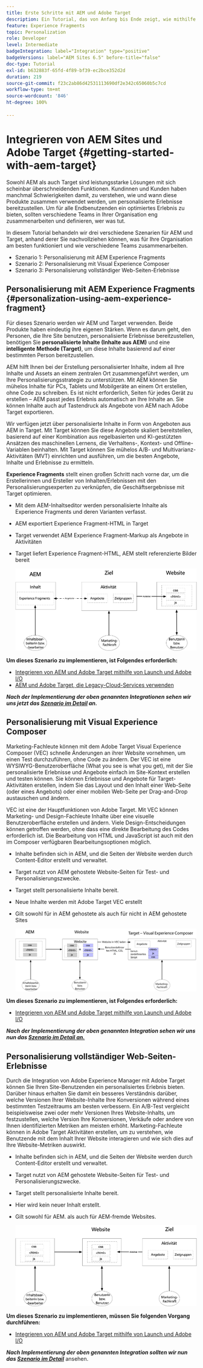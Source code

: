 ```yaml
---
title: Erste Schritte mit AEM und Adobe Target
description: Ein Tutorial, das von Anfang bis Ende zeigt, wie mithilfe von Adobe Experience Manager und Adobe Target personalisierte Erlebnisse erstellt und bereitgestellt werden können. In diesem Tutorial erfahren Sie außerdem über verschiedene Rollen, die am End-to-End-Prozess beteiligt sind, und darüber, wie sie miteinander zusammenarbeiten.
feature: Experience Fragments
topic: Personalization
role: Developer
level: Intermediate
badgeIntegration: label="Integration" type="positive"
badgeVersions: label="AEM Sites 6.5" before-title="false"
doc-type: Tutorial
exl-id: b632883f-65fd-4f89-bf39-ec2bce352d2d
duration: 219
source-git-commit: f23c2ab86d42531113690df2e342c65060b5c7cd
workflow-type: tm+mt
source-wordcount: '846'
ht-degree: 100%

---
```


# Integrieren von AEM Sites und Adobe Target {#getting-started-with-aem-target}

Sowohl AEM als auch Target sind leistungsstarke Lösungen mit sich scheinbar überschneidenden Funktionen. Kundinnen und Kunden haben manchmal Schwierigkeiten damit, zu verstehen, wie und wann diese Produkte zusammen verwendet werden, um personalisierte Erlebnisse bereitzustellen. Um für alle Endbenutzenden ein optimiertes Erlebnis zu bieten, sollten verschiedene Teams in Ihrer Organisation eng zusammenarbeiten und definieren, wer was tut.

In diesem Tutorial behandeln wir drei verschiedene Szenarien für AEM und Target, anhand derer Sie nachvollziehen können, was für Ihre Organisation am besten funktioniert und wie verschiedene Teams zusammenarbeiten.

* Szenario 1: Personalisierung mit AEM Experience Fragments
* Szenario 2: Personalisierung mit Visual Experience Composer
* Szenario 3: Personalisierung vollständiger Web-Seiten-Erlebnisse

## Personalisierung mit AEM Experience Fragments {#personalization-using-aem-experience-fragment}

Für dieses Szenario werden wir AEM und Target verwenden. Beide Produkte haben eindeutig ihre eigenen Stärken. Wenn es darum geht, den Personen, die Ihre Site benutzen, personalisierte Erlebnisse bereitzustellen, benötigen Sie **personalisierte Inhalte (Inhalte aus AEM)** und eine **intelligente Methode (Target)**, um diese Inhalte basierend auf einer bestimmten Person bereitzustellen.

AEM hilft Ihnen bei der Erstellung personalisierter Inhalte, indem all Ihre Inhalte und Assets an einem zentralen Ort zusammengeführt werden, um Ihre Personalisierungsstrategie zu unterstützen. Mit AEM können Sie mühelos Inhalte für PCs, Tablets und Mobilgeräte an einem Ort erstellen, ohne Code zu schreiben. Es ist nicht erforderlich, Seiten für jedes Gerät zu erstellen – AEM passt jedes Erlebnis automatisch an Ihre Inhalte an. Sie können Inhalte auch auf Tastendruck als Angebote von AEM nach Adobe Target exportieren.

Wir verfügen jetzt über personalisierte Inhalte in Form von Angeboten aus AEM in Target. Mit Target können Sie diese Angebote skaliert bereitstellen, basierend auf einer Kombination aus regelbasierten und KI-gestützten Ansätzen des maschinellen Lernens, die Verhaltens-, Kontext- und Offline-Variablen beinhalten.  Mit Target können Sie mühelos A/B- und Multivarianz-Aktivitäten (MVT) einrichten und ausführen, um die besten Angebote, Inhalte und Erlebnisse zu ermitteln.

**Experience Fragments** stellt einen großen Schritt nach vorne dar, um die Erstellerinnen und Ersteller von Inhalten/Erlebnissen mit den Personalisierungsexperten zu verknüpfen, die Geschäftsergebnisse mit Target optimieren.

* Mit dem AEM-Inhaltseditor werden personalisierte Inhalte als Experience Fragments und deren Varianten verfasst.
* AEM exportiert Experience Fragment-HTML in Target
* Target verwendet AEM Experience Fragment-Markup als Angebote in Aktivitäten
* Target liefert Experience Fragment-HTML, AEM stellt referenzierte Bilder bereit

  ![Diagramm zur Personalisierung mit Experience Fragments](assets/personalization-use-case-1/use-case-1-diagram.png)

**Um dieses Szenario zu implementieren, ist Folgendes erforderlich:**

* [Integrieren von AEM und Adobe Target mithilfe von Launch und Adobe I/O](./implementation.md#integrating-aem-target-options)
* [AEM und Adobe Target, die Legacy-Cloud-Services verwenden](./implementation.md#integrating-aem-target-options)

***Nach der Implementierung der oben genannten Integrationen sehen wir uns jetzt das [Szenario im Detail](./personalization-use-case-1.md) an.***

## Personalisierung mit Visual Experience Composer

Marketing-Fachleute können mit dem Adobe Target Visual Experience Composer (VEC) schnelle Änderungen an ihrer Website vornehmen, um einen Test durchzuführen, ohne Code zu ändern. Der VEC ist eine WYSIWYG-Benutzeroberfläche (What you see is what you get), mit der Sie personalisierte Erlebnisse und Angebote einfach im Site-Kontext erstellen und testen können. Sie können Erlebnisse und Angebote für Target-Aktivitäten erstellen, indem Sie das Layout und den Inhalt einer Web-Seite (oder eines Angebots) oder einer mobilen Web-Seite per Drag-and-Drop austauschen und ändern.

VEC ist eine der Hauptfunktionen von Adobe Target. Mit VEC können Marketing- und Design-Fachleute Inhalte über eine visuelle Benutzeroberfläche erstellen und ändern. Viele Design-Entscheidungen können getroffen werden, ohne dass eine direkte Bearbeitung des Codes erforderlich ist. Die Bearbeitung von HTML und JavaScript ist auch mit den im Composer verfügbaren Bearbeitungsoptionen möglich.

* Inhalte befinden sich in AEM, und die Seiten der Website werden durch Content-Editor erstellt und verwaltet.
* Target nutzt von AEM gehostete Website-Seiten für Test- und Personalisierungszwecke.
* Target stellt personalisierte Inhalte bereit.
* Neue Inhalte werden mit Adobe Target VEC erstellt
* Gilt sowohl für in AEM gehostete als auch für nicht in AEM gehostete Sites

  ![Diagramm zur Personalisierung mit Visual Experience Composer](assets/personalization-use-case-3/use-case-diagram-3.png)

**Um dieses Szenario zu implementieren, ist Folgendes erforderlich:**

* [Integrieren von AEM und Adobe Target mithilfe von Launch und Adobe I/O](./implementation.md#integrating-aem-target-options)

***Nach der Implementierung der oben genannten Integration sehen wir uns nun das [Szenario im Detail an.](./personalization-use-case-3.md)***

## Personalisierung vollständiger Web-Seiten-Erlebnisse

Durch die Integration von Adobe Experience Manager mit Adobe Target können Sie Ihren Site-Benutzenden ein personalisiertes Erlebnis bieten. Darüber hinaus erhalten Sie damit ein besseres Verständnis darüber, welche Versionen Ihrer Website-Inhalte Ihre Konversionen während eines bestimmten Testzeitraums am besten verbessern. Ein A/B-Test vergleicht beispielsweise zwei oder mehr Versionen Ihres Website-Inhalts, um festzustellen, welche Version Ihre Konversionen, Verkäufe oder andere von Ihnen identifizierten Metriken am meisten erhöht. Marketing-Fachleute können in Adobe Target Aktivitäten erstellen, um zu verstehen, wie Benutzende mit dem Inhalt Ihrer Website interagieren und wie sich dies auf Ihre Website-Metriken auswirkt.

* Inhalte befinden sich in AEM, und die Seiten der Website werden durch Content-Editor erstellt und verwaltet.
* Target nutzt von AEM gehostete Website-Seiten für Test- und Personalisierungszwecke.
* Target stellt personalisierte Inhalte bereit.
* Hier wird kein neuer Inhalt erstellt.
* Gilt sowohl für AEM. als auch für AEM-fremde Websites.

  ![Diagramm](assets/personalization-use-case-2/use-case-2-diagram.png)

**Um dieses Szenario zu implementieren, müssen Sie folgenden Vorgang durchführen:**

* [Integrieren von AEM und Adobe Target mithilfe von Launch und Adobe I/O](./implementation.md#integrating-aem-target-options)

***Nach Implementierung der oben genannten Integration sollten wir nun das [Szenario im Detail](./personalization-use-case-2.md)*** ansehen.
